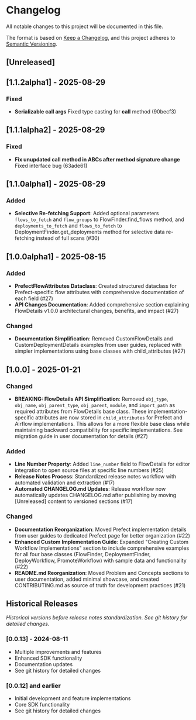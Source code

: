 # Changelog

All notable changes to this project will be documented in this file.

The format is based on [Keep a Changelog](https://keepachangelog.com/en/1.0.0/),
and this project adheres to [Semantic Versioning](https://semver.org/spec/v2.0.0.html).

## [Unreleased]

## [1.1.2alpha1] - 2025-08-29

### Fixed
- **Serializable call args** Fixed type casting for __call__ method (90becf3)

## [1.1.1alpha2] - 2025-08-29

### Fixed
- **Fix unupdated call method in ABCs after method signature change** Fixed interface bug (63ade61)

## [1.1.0alpha1] - 2025-08-29

### Added
- **Selective Re-fetching Support**: Added optional parameters `flows_to_fetch` and `flow_groups` to FlowFinder.find_flows method, and `deployments_to_fetch` and `flows_to_fetch` to DeploymentFinder.get_deployments method for selective data re-fetching instead of full scans (#30)

## [1.0.0alpha1] - 2025-08-15

### Added
- **PrefectFlowAttributes Dataclass**: Created structured dataclass for Prefect-specific flow attributes with comprehensive documentation of each field (#27)
- **API Changes Documentation**: Added comprehensive section explaining FlowDetails v1.0.0 architectural changes, benefits, and impact (#27)

### Changed
- **Documentation Simplification**: Removed CustomFlowDetails and CustomDeploymentDetails examples from user guides, replaced with simpler implementations using base classes with child_attributes (#27)

## [1.0.0] - 2025-01-21

### Changed
- **BREAKING: FlowDetails API Simplification**: Removed `obj_type`, `obj_name`, `obj_parent_type`, `obj_parent`, `module`, and `import_path` as required attributes from FlowDetails base class. These implementation-specific attributes are now stored in `child_attributes` for Prefect and Airflow implementations. This allows for a more flexible base class while maintaining backward compatibility for specific implementations. See migration guide in user documentation for details (#27)

### Added
- **Line Number Property**: Added `line_number` field to FlowDetails for editor integration to open source files at specific line numbers (#25)
- **Release Notes Process**: Standardized release notes workflow with automated validation and extraction (#17)
- **Automated CHANGELOG.md Updates**: Release workflow now automatically updates CHANGELOG.md after publishing by moving [Unreleased] content to versioned sections (#17)

### Changed
- **Documentation Reorganization**: Moved Prefect implementation details from user guides to dedicated Prefect page for better organization (#22)
- **Enhanced Custom Implementation Guide**: Expanded "Creating Custom Workflow Implementations" section to include comprehensive examples for all four base classes (FlowFinder, DeploymentFinder, DeployWorkflow, PromoteWorkflow) with sample data and functionality (#22)
- **README.md Reorganization**: Moved Problem and Concepts sections to user documentation, added minimal showcase, and created CONTRIBUTING.md as source of truth for development practices (#21)

## Historical Releases

*Historical versions before release notes standardization. See git history for detailed changes.*

### [0.0.13] - 2024-08-11
- Multiple improvements and features
- Enhanced SDK functionality
- Documentation updates
- See git history for detailed changes

### [0.0.12] and earlier
- Initial development and feature implementations
- Core SDK functionality
- See git history for detailed changes